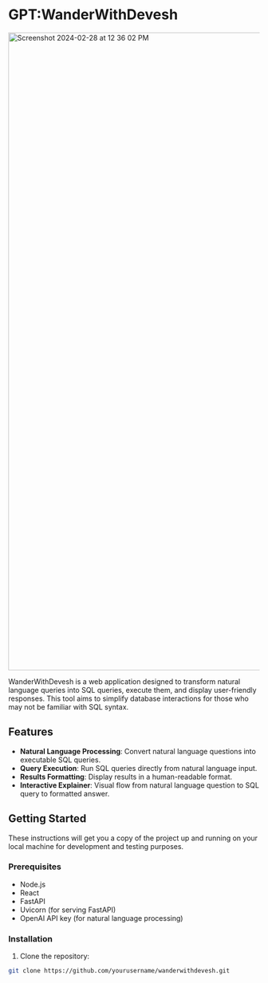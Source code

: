 # GPT:WanderWithDevesh

<img width="1280" alt="Screenshot 2024-02-28 at 12 36 02 PM" src="https://github.com/deveshcode/GPT-WanderWithDevesh/assets/37287532/2d7da0b1-0eb6-4164-b3cd-221cca06d372">

WanderWithDevesh is a web application designed to transform natural language queries into SQL queries, execute them, and display user-friendly responses. This tool aims to simplify database interactions for those who may not be familiar with SQL syntax.

## Features

- **Natural Language Processing**: Convert natural language questions into executable SQL queries.
- **Query Execution**: Run SQL queries directly from natural language input.
- **Results Formatting**: Display results in a human-readable format.
- **Interactive Explainer**: Visual flow from natural language question to SQL query to formatted answer.

## Getting Started

These instructions will get you a copy of the project up and running on your local machine for development and testing purposes.

### Prerequisites

- Node.js
- React
- FastAPI
- Uvicorn (for serving FastAPI)
- OpenAI API key (for natural language processing)

### Installation

1. Clone the repository:

```bash
git clone https://github.com/yourusername/wanderwithdevesh.git
